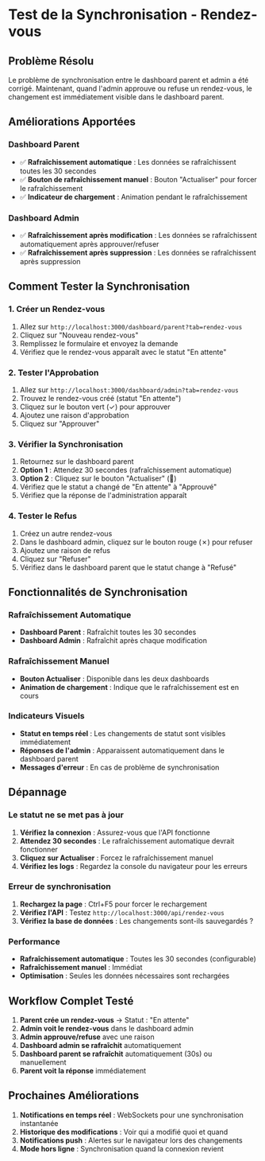 # Test de la Synchronisation - Rendez-vous

## Problème Résolu

Le problème de synchronisation entre le dashboard parent et admin a été corrigé. Maintenant, quand l'admin approuve ou refuse un rendez-vous, le changement est immédiatement visible dans le dashboard parent.

## Améliorations Apportées

### Dashboard Parent
- ✅ **Rafraîchissement automatique** : Les données se rafraîchissent toutes les 30 secondes
- ✅ **Bouton de rafraîchissement manuel** : Bouton "Actualiser" pour forcer le rafraîchissement
- ✅ **Indicateur de chargement** : Animation pendant le rafraîchissement

### Dashboard Admin
- ✅ **Rafraîchissement après modification** : Les données se rafraîchissent automatiquement après approuver/refuser
- ✅ **Rafraîchissement après suppression** : Les données se rafraîchissent après suppression

## Comment Tester la Synchronisation

### 1. Créer un Rendez-vous
1. Allez sur `http://localhost:3000/dashboard/parent?tab=rendez-vous`
2. Cliquez sur "Nouveau rendez-vous"
3. Remplissez le formulaire et envoyez la demande
4. Vérifiez que le rendez-vous apparaît avec le statut "En attente"

### 2. Tester l'Approbation
1. Allez sur `http://localhost:3000/dashboard/admin?tab=rendez-vous`
2. Trouvez le rendez-vous créé (statut "En attente")
3. Cliquez sur le bouton vert (✓) pour approuver
4. Ajoutez une raison d'approbation
5. Cliquez sur "Approuver"

### 3. Vérifier la Synchronisation
1. Retournez sur le dashboard parent
2. **Option 1** : Attendez 30 secondes (rafraîchissement automatique)
3. **Option 2** : Cliquez sur le bouton "Actualiser" (🔄)
4. Vérifiez que le statut a changé de "En attente" à "Approuvé"
5. Vérifiez que la réponse de l'administration apparaît

### 4. Tester le Refus
1. Créez un autre rendez-vous
2. Dans le dashboard admin, cliquez sur le bouton rouge (✗) pour refuser
3. Ajoutez une raison de refus
4. Cliquez sur "Refuser"
5. Vérifiez dans le dashboard parent que le statut change à "Refusé"

## Fonctionnalités de Synchronisation

### Rafraîchissement Automatique
- **Dashboard Parent** : Rafraîchit toutes les 30 secondes
- **Dashboard Admin** : Rafraîchit après chaque modification

### Rafraîchissement Manuel
- **Bouton Actualiser** : Disponible dans les deux dashboards
- **Animation de chargement** : Indique que le rafraîchissement est en cours

### Indicateurs Visuels
- **Statut en temps réel** : Les changements de statut sont visibles immédiatement
- **Réponses de l'admin** : Apparaissent automatiquement dans le dashboard parent
- **Messages d'erreur** : En cas de problème de synchronisation

## Dépannage

### Le statut ne se met pas à jour
1. **Vérifiez la connexion** : Assurez-vous que l'API fonctionne
2. **Attendez 30 secondes** : Le rafraîchissement automatique devrait fonctionner
3. **Cliquez sur Actualiser** : Forcez le rafraîchissement manuel
4. **Vérifiez les logs** : Regardez la console du navigateur pour les erreurs

### Erreur de synchronisation
1. **Rechargez la page** : Ctrl+F5 pour forcer le rechargement
2. **Vérifiez l'API** : Testez `http://localhost:3000/api/rendez-vous`
3. **Vérifiez la base de données** : Les changements sont-ils sauvegardés ?

### Performance
- **Rafraîchissement automatique** : Toutes les 30 secondes (configurable)
- **Rafraîchissement manuel** : Immédiat
- **Optimisation** : Seules les données nécessaires sont rechargées

## Workflow Complet Testé

1. **Parent crée un rendez-vous** → Statut : "En attente"
2. **Admin voit le rendez-vous** dans le dashboard admin
3. **Admin approuve/refuse** avec une raison
4. **Dashboard admin se rafraîchit** automatiquement
5. **Dashboard parent se rafraîchit** automatiquement (30s) ou manuellement
6. **Parent voit la réponse** immédiatement

## Prochaines Améliorations

1. **Notifications en temps réel** : WebSockets pour une synchronisation instantanée
2. **Historique des modifications** : Voir qui a modifié quoi et quand
3. **Notifications push** : Alertes sur le navigateur lors des changements
4. **Mode hors ligne** : Synchronisation quand la connexion revient
